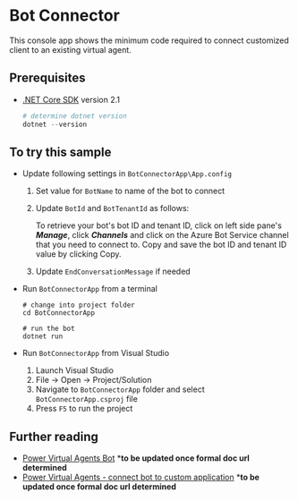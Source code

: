 ﻿# Bot Connector

This console app shows the minimum code required to connect customized client to an existing virtual agent.

## Prerequisites

- [.NET Core SDK](https://dotnet.microsoft.com/download) version 2.1

  ```powershell
  # determine dotnet version
  dotnet --version
  ```

## To try this sample
- Update following settings in `BotConnectorApp\App.config`

  1) Set value for `BotName` to name of the bot to connect
  2) Update `BotId` and `BotTenantId` as follows:

     To retrieve your bot's bot ID and tenant ID, click on left side pane's ***Manage***, click ***Channels*** and click on the Azure Bot Service channel that you need to connect to.
    Copy and save the bot ID and tenant ID value by clicking Copy.

  3) Update `EndConversationMessage` if needed

-  Run `BotConnectorApp` from a terminal

    ```
    # change into project folder
    cd BotConnectorApp

    # run the bot
    dotnet run
    ```

- Run `BotConnectorApp` from Visual Studio

  1) Launch Visual Studio
  2) File -> Open -> Project/Solution
  3) Navigate to `BotConnectorApp` folder and select `BotConnectorApp.csproj` file
  4) Press `F5` to run the project

## Further reading
- [Power Virtual Agents Bot](https://www.bing.com) ***to be updated once formal doc url determined**
- [Power Virtual Agents - connect bot to custom application](https://www.bing.com) ***to be updated once formal doc url determined**